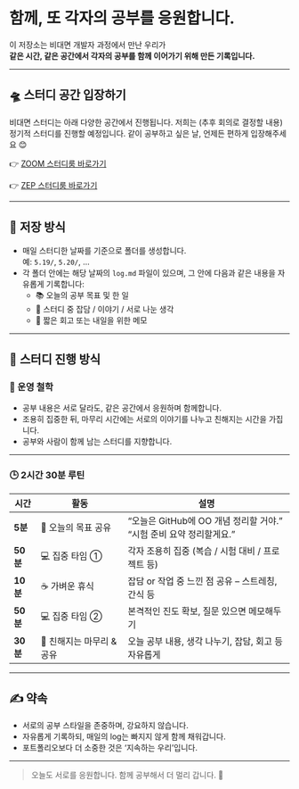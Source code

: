 # 함께, 또 각자의 공부를 응원합니다.

이 저장소는 비대면 개발자 과정에서 만난 우리가  
**같은 시간, 같은 공간에서 각자의 공부를 함께 이어가기 위해 만든 기록입니다.**

---

## 🛸 스터디 공간 입장하기

비대면 스터디는 아래 다양한 공간에서 진행됩니다.
저희는 (추후 회의로 결정할 내용) 정기적 스터디를 진행할 예정입니다.
같이 공부하고 싶은 날, 언제든 편하게 입장해주세요 😊

👉 [ZOOM 스터디룸 바로가기](https://us05web.zoom.us/j/7768557399?pwd=eAwLGtB49gKbaalm5eb6LPC0xcBT3N.1)

👉 [ZEP 스터디룸 바로가기](https://zep.us/play/r7EOld?secret=202020)

---

## 📅 저장 방식

- 매일 스터디한 날짜를 기준으로 폴더를 생성합니다.  
  예: `5.19/`, `5.20/`, ...
- 각 폴더 안에는 해당 날짜의 `log.md` 파일이 있으며,
  그 안에 다음과 같은 내용을 자유롭게 기록합니다:
  - 📚 오늘의 공부 목표 및 한 일
  - 💬 스터디 중 잡담 / 이야기 / 서로 나눈 생각
  - 🙌 짧은 회고 또는 내일을 위한 메모

---

## 📘 스터디 진행 방식

### 🎯 운영 철학
- 공부 내용은 서로 달라도, 같은 공간에서 응원하며 함께합니다.
- 조용히 집중한 뒤, 마무리 시간에는 서로의 이야기를 나누고 친해지는 시간을 가집니다.
- 공부와 사람이 함께 남는 스터디를 지향합니다.

---

### 🕒 2시간 30분 루틴

| 시간 | 활동 | 설명 |
|------|------|------|
| **5분**  | 🎯 오늘의 목표 공유 | “오늘은 GitHub에 OO 개념 정리할 거야.”<br>“시험 준비 요약 정리할게요.” |
| **50분** | 💻 집중 타임 ① | 각자 조용히 집중 (복습 / 시험 대비 / 프로젝트 등) |
| **10분** | ☕ 가벼운 휴식 | 잡담 or 작업 중 느낀 점 공유 – 스트레칭, 간식 등 |
| **50분** | 💻 집중 타임 ② | 본격적인 진도 확보, 질문 있으면 메모해두기 |
| **30분** | 💬 친해지는 마무리 & 공유 | 오늘 공부 내용, 생각 나누기, 잡담, 회고 등 자유롭게 |

---

## ✍️ 약속

- 서로의 공부 스타일을 존중하며, 강요하지 않습니다.
- 자유롭게 기록하되, 매일의 log는 빠지지 않게 함께 채워갑니다.
- 포트폴리오보다 더 소중한 것은 ‘지속하는 우리’입니다.

---

> 오늘도 서로를 응원합니다. 함께 공부해서 더 멀리 갑니다. 🚀
